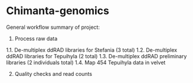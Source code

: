 # Chimanta-genomics
General workflow summary of project:

1. Process raw data

1.1. De-multiplex ddRAD libraries for Stefania (3 total)
1.2. De-multiplex ddRAD libraries for Tepuihyla (2 total)
1.3. De-multiplex ddRAD preliminary libraries (2 individuals total)
1.4. Map 454 Tepuihyla data in velvet


2. Quality checks and read counts
 
